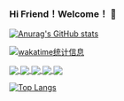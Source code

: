 ### Hi Friend！Welcome！ 👋
[![Anurag's GitHub stats](https://readme-profile.vercel.app/api?username=MaiSR9527&count_private=true&show_icons=true&theme=radical&layout=compact)](https://github.com/MaiSR9527/github-readme-stats)

[![wakatime统计信息](https://readme-profile.vercel.app/api/wakatime?username=maisr&layout=compact)](https://github.com/MaiSR9527/github-readme-stats)

<a href="https://github.com/MaiSR9527/java-interview-note">
  <img align="center" src="https://readme-profile.vercel.app/api/pin/?username=MaiSR9527&repo=java-interview-note" />
</a>

<a href="https://github.com/MaiSR9527/multi-mysql-datasource">
  <img align="center" src="https://readme-profile.vercel.app/api/pin/?username=MaiSR9527&repo=multi-mysql-datasource" />
</a>

<a href="https://github.com/MaiSR9527/cloud-eureka-practice">
  <img align="center" src="https://readme-profile.vercel.app/api/pin/?username=MaiSR9527&repo=cloud-eureka-practice" />
</a>

<a href="https://github.com/MaiSR9527/cloud-openfeign-practice">
  <img align="center" src="https://readme-profile.vercel.app/api/pin/?username=MaiSR9527&repo=cloud-openfeign-practice" />
</a>

<a href="https://github.com/MaiSR9527/cloud-ribbon-practice">
  <img align="center" src="https://readme-profile.vercel.app/api/pin/?username=MaiSR9527&repo=cloud-ribbon-practice" />
</a>

[![Top Langs](https://readme-profile.vercel.app/api/top-langs/?username=MaiSR9527&langs_count=8&hide=HTML,smarty,CSS)](https://github.com/MaiSR9527/github-readme-stats)
<!--
**MaiSR9527/MaiSR9527** is a ✨ _special_ ✨ repository because its `README.md` (this file) appears on your GitHub profile.

Here are some ideas to get you started:

- 🔭 I’m currently working on ...
- 🌱 I’m currently learning ...
- 👯 I’m looking to collaborate on ...
- 🤔 I’m looking for help with ...
- 💬 Ask me about ...
- 📫 How to reach me: ...
- 😄 Pronouns: ...
- ⚡ Fun fact: ...
-->
